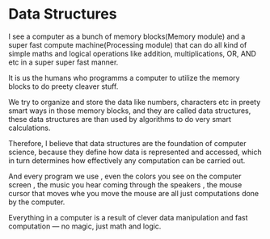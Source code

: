 # Data Structures

I see a computer as a bunch of memory blocks(Memory module) and a super fast compute machine(Processing module) that can do all kind of simple maths and logical operations like addition, multiplications, OR, AND  etc in a super super fast manner.

It is us the humans who programms a computer to utilize the memory blocks to do preety cleaver stuff.

We try to organize and store the data like numbers, characters etc in preety smart ways in those memory blocks, and they are called data structures, these data structures are than used by algorithms to do very smart calculations.

Therefore, I believe that data structures are the foundation of computer science, because they define how data is represented and accessed, which in turn determines how effectively any computation can be carried out.

And every program we use , even the colors you see on the computer screen , the music you hear coming through the speakers , the mouse cursor that moves whe
you move the mouse are all just computations done by the computer.

Everything in a computer is a result of clever data manipulation and fast computation — no magic, just math and logic.



